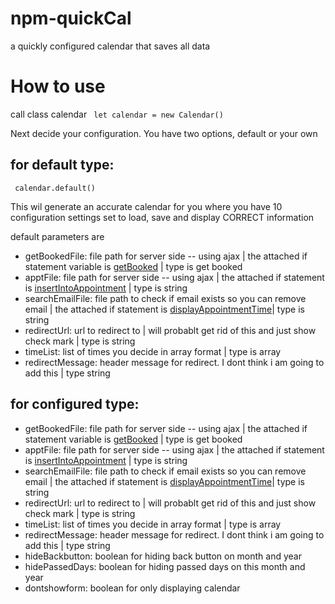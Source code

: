 # npm-quickCal
a quickly configured calendar that saves all data
<h1>How to use </h1>
<p>call class calendar <code> let calendar = new Calendar() </code></p>
<p>Next decide your configuration. You have two options, default or your own</p>
<h2> for default type: </h2>
<p> <code> calendar.default() </code>  </p>
<p> This wil generate an accurate calendar for you where you have 10 configuration settings set to load, save and display CORRECT information </p>
<p>default parameters are </p>
<ul>
<li>getBookedFile: file path for server side -- using ajax | the attached if statement variable is <u>getBooked</u> | type is get booked</li>
<li>apptFile: file path for server side -- using ajax | the attached if statement is <u>insertIntoAppointment</u> | type is string</li>
<li>searchEmailFile: file path to check if email exists so you can remove email | the attached if statement is <u>displayAppointmentTime</u>| type is string</li>
<li>redirectUrl: url to redirect to | will probablt get rid of this and just show check mark | type is string</li>
<li>timeList: list of times you decide in array format | type is array</li>
<li>redirectMessage: header message for redirect. I dont think i am going to add this | type string</li>
</ul>
<h2> for configured type: </h2>
<p>
<ul>
<li>getBookedFile: file path for server side -- using ajax | the attached if statement variable is <u>getBooked</u> | type is get booked</li>
<li>apptFile: file path for server side -- using ajax | the attached if statement is <u>insertIntoAppointment</u> | type is string</li>
<li>searchEmailFile: file path to check if email exists so you can remove email | the attached if statement is <u>displayAppointmentTime</u>| type is string</li>
<li>redirectUrl: url to redirect to | will probablt get rid of this and just show check mark | type is string</li>
<li>timeList: list of times you decide in array format | type is array</li>
<li>redirectMessage: header message for redirect. I dont think i am going to add this | type string</li>
<li>hideBackbutton: boolean for hiding back button on month and year</li>
<li>hidePassedDays: boolean for hiding passed days on this month and year </li>
<li>dontshowform: boolean for only displaying calendar </li>
</ul>

</p>
